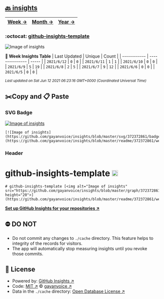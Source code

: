 ## [🔙 insights](https://github.com/gayanvoice/insights)
| [**Week →**](https://github.com/gayanvoice/insights/blob/master/readme/372372861/week.md) | [**Month →**](https://github.com/gayanvoice/insights/blob/master/readme/372372861/month.md) | [**Year →**](https://github.com/gayanvoice/insights/blob/master/readme/372372861/year.md) |
 | ------------ | --------------- | ----- |

### :octocat: [github-insights-template](https://github.com/gayanvoice/github-insights-template)
![Image of insights](https://github.com/gayanvoice/insights/blob/master/graph/372372861/large/week.png)

**:calendar: Week Insights Table**
| Last Updated | Unique | Count |
 | ------------ | --------------- | ----- |
 | `2021/6/12` |  `0` | `0` |
 | `2021/6/11` |  `1` | `1` |
 | `2021/6/10` |  `0` | `0` |
 | `2021/6/9` |  `5` | `19` |
 | `2021/6/8` |  `2` | `5` |
 | `2021/6/7` |  `9` | `12` |
 | `2021/6/6` |  `0` | `0` |
 | `2021/6/5` |  `0` | `0` |

<small><i>Last updated on Sat Jun 12 2021 06:23:16 GMT+0000 (Coordinated Universal Time)</i></small>

## ✂️Copy and 📋 Paste
### SVG Badge
[![Image of insights](https://github.com/gayanvoice/insights/blob/master/svg/372372861/badge.svg)](https://github.com/gayanvoice/insights/blob/master/readme/372372861/week.md)
```readme
[![Image of insights](https://github.com/gayanvoice/insights/blob/master/svg/372372861/badge.svg)](https://github.com/gayanvoice/insights/blob/master/readme/372372861/week.md)
```
### Header
# github-insights-template [<img alt="Image of insights" src="https://github.com/gayanvoice/insights/blob/master/graph/372372861/small/week.png" height="20">](https://github.com/gayanvoice/insights/blob/master/readme/372372861/week.md)
```readme
# github-insights-template [<img alt="Image of insights" src="https://github.com/gayanvoice/insights/blob/master/graph/372372861/small/week.png" height="20">](https://github.com/gayanvoice/insights/blob/master/readme/372372861/week.md)
```
[**Set up GitHub Insights for your repositories ↗️**](https://github.com/gayanvoice/github-insights)
## ⛔ DO NOT
- Do not commit any changes to `./cache` directory. This feature helps to integrity of the records for visitors.
- The app will automatically stop measuring insights until you revoke those commits.
## 📄 License
- Powered by: [GitHub Insights ↗️](https://github.com/gayanvoice/github-insights)
- Code: [MIT ↗️](./LICENSE) © [gayanvoice ↗️](https://github.com/gayanvoice)
- Data in the `./cache` directory: [Open Database License ↗️](https://opendatacommons.org/licenses/odbl/1-0/)